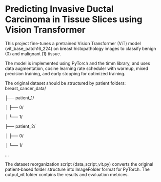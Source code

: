 # Predicting Invasive Ductal Carcinoma in Tissue Slices using Vision Transformer

This project fine-tunes a pretrained Vision Transformer (ViT) model (vit_base_patch16_224) on breast histopathology images to classify benign (0) and malignant (1) tissue.

The model is implemented using PyTorch and the timm library, and uses data augmentation, cosine learning rate scheduler with warmup, mixed precision training, and early stopping for optimized training.

The original dataset should be structured by patient folders:
breast_cancer_data/

├── patient_1/

│   ├── 0/

│   └── 1/

├── patient_2/

│   ├── 0/

│   └── 1/

...

The dataset reorganization script (data_script_vit.py) converts the original patient-based folder structure into ImageFolder format for PyTorch.
The output_vit folder contains the results and evaluation metrices.
